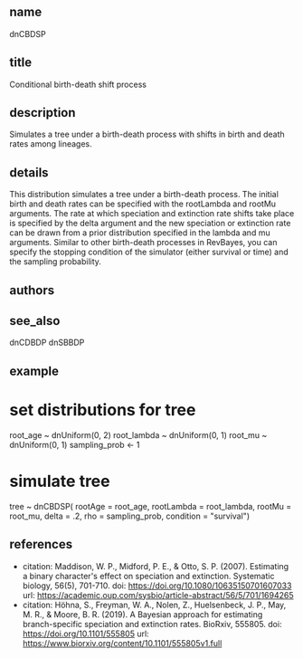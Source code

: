## name
dnCBDSP
## title
Conditional birth-death shift process
## description
Simulates a tree under a birth-death process with shifts in birth and death rates among lineages.
## details
This distribution simulates a tree under a birth-death process. The initial 
birth and death rates can be specified with the rootLambda and rootMu arguments.
The rate at which speciation and extinction rate shifts take place is specified by the delta argument and the new speciation or extinction rate can be drawn from a prior distribution
specified in the lambda and mu arguments. 
Similar to other birth-death processes in RevBayes, you can specify the stopping condition
of the simulator (either survival or time) and the sampling probability.
## authors
## see_also
dnCDBDP
dnSBBDP
## example
# set distributions for tree
root_age ~ dnUniform(0, 2)
root_lambda ~ dnUniform(0, 1)
root_mu ~ dnUniform(0, 1)
sampling_prob <- 1
# simulate tree
tree ~ dnCBDSP( rootAge           = root_age,
                rootLambda        = root_lambda,
                rootMu            = root_mu,
                delta             = .2,
                rho               = sampling_prob,
                condition         = "survival")
## references
- citation: Maddison, W. P., Midford, P. E., & Otto, S. P. (2007). Estimating a binary character's effect on speciation and extinction. Systematic biology, 56(5), 701-710.
  doi: https://doi.org/10.1080/10635150701607033
  url: https://academic.oup.com/sysbio/article-abstract/56/5/701/1694265
- citation: Höhna, S., Freyman, W. A., Nolen, Z., Huelsenbeck, J. P., May, M. R., & Moore, B. R. (2019). A Bayesian approach for estimating branch-specific speciation and extinction rates. BioRxiv, 555805.
  doi: https://doi.org/10.1101/555805
  url: https://www.biorxiv.org/content/10.1101/555805v1.full
